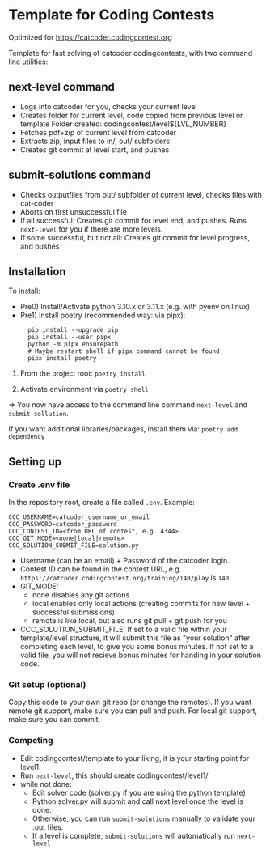 # Template for Coding Contests

Optimized for https://catcoder.codingcontest.org

Template for fast solving of catcoder codingcontests, with two command line
utilities:

## next-level command

- Logs into catcoder for you, checks your current level
- Creates folder for current level, code copied from previous level or template
  Folder created: codingcontest/level${LVL_NUMBER}
- Fetches pdf+zip of current level from catcoder
- Extracts zip, input files to in/, out/ subfolders
- Creates git commit at level start, and pushes

## submit-solutions command

- Checks outputfiles from out/ subfolder of current level, checks files with cat-coder
- Aborts on first unsuccessful file
- If all successful: Creates git commit for level end, and pushes. Runs `next-level`
  for you if there are more levels.
- If some successful, but not all: Creates git commit for level progress, and pushes

## Installation

To install:

- Pre0) Install/Activate python 3.10.x or 3.11.x (e.g. with pyenv on linux)
- Pre1) Install poetry (recommended way: via pipx):
  ```shell
    pip install --upgrade pip
    pip install --user pipx
    python -m pipx ensurepath
    # Maybe restart shell if pipx command cannot be found
    pipx install poetry
  ```

1. From the project root:
   `poetry install`

2. Activate environment via
   `poetry shell`

=> You now have access to the command line command `next-level` and
`submit-sollution`.

If you want additional libraries/packages, install them via:
`poetry add dependency`

## Setting up

### Create .env file

In the repository root, create a file called `.env`. Example:

```
CCC_USERNAME=catcoder_username_or_email
CCC_PASSWORD=catcoder_password
CCC_CONTEST_ID=<from URL of contest, e.g. 4344>
CCC_GIT_MODE=<none|local|remote>
CCC_SOLUTION_SUBMIT_FILE=solution.py
```

- Username (can be an email) + Password of the catcoder login.
- Contest ID can be found in the contest URL, e.g.
  `https://catcoder.codingcontest.org/training/140/play` is `140`.
- GIT_MODE:
  - none disables any git actions
  - local enables only local actions (creating commits for new
    level + successful submissions)
  - remote is like local, but also runs git pull + git push for you
- CCC_SOLUTION_SUBMIT_FILE:
  If set to a valid file within your template/level structure, it will
  submit this file as "your solution" after completing each level, to
  give you some bonus minutes. If not set to a valid file, you will not
  recieve bonus minutes for handing in your solution code.

### Git setup (optional)

Copy this code to your own git repo (or change the remotes). If you
want remote git support, make sure you can pull and push. For local
git support, make sure you can commit.

### Competing

- Edit codingcontest/template to your liking, it is your starting point
  for level1.
- Run `next-level`, this should create codingcontest/level1/
- while not done:
  - Edit solver code (solver.py if you are using the python template)
  - Python solver.py will submit and call next level once the level is done.
  - Otherwise, you can run `submit-solutions` manually to validate your .out files.
  - If a level is complete, `submit-solutions` will automatically run `next-level`
